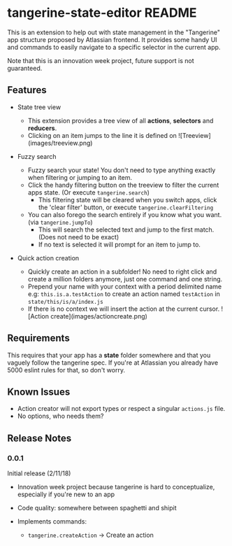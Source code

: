 # tangerine-state-editor README

This is an extension to help out with state management in the "Tangerine" app structure proposed by Atlassian frontend. It provides some handy UI and commands to easily navigate to a specific selector in the current app.

Note that this is an innovation week project, future support is not guaranteed.

## Features

- State tree view
    - This extension provides a tree view of all **actions**, **selectors** and **reducers**.
    - Clicking on an item jumps to the line it is defined on
    \!\[Treeview\]\(images/treeview.png\)

- Fuzzy search
    - Fuzzy search your state! You don't need to type anything exactly when filtering or jumping to an item.
    - Click the handy filtering button on the treeview to filter the current apps state. (Or execute `tangerine.search`)
        - This filtering state will be cleared when you switch apps, click the 'clear filter' button, or execute `tangerine.clearFiltering`
    - You can also forego the search entirely if you know what you want. (via `tangerine.jumpTo`)
        - This will search the selected text and jump to the first match. (Does not need to be exact)
        - If no text is selected it will prompt for an item to jump to.
        
- Quick action creation
    - Quickly create an action in a subfolder! No need to right click and create a million folders anymore, just one command and one string.
    - Prepend your name with your context with a period delimited name e.g: `this.is.a.testAction` to create an action named `testAction` in `state/this/is/a/index.js`
    - If there is no context we will insert the action at the current cursor.
\!\[Action create\]\(images/actioncreate.png\)

## Requirements

This requires that your app has a **state** folder somewhere and that you vaguely follow the tangerine spec. If you're at Atlassian you already have 5000 eslint rules for that, so don't worry.

## Known Issues
- Action creator will not export types or respect a singular `actions.js` file.
- No options, who needs them?

## Release Notes

### 0.0.1

Initial release (2/11/18)
- Innovation week project because tangerine is hard to conceptualize, especially if you're new to an app
- Code quality: somewhere between spaghetti and shipit

- Implements commands:
    - `tangerine.createAction` -> Create an action



